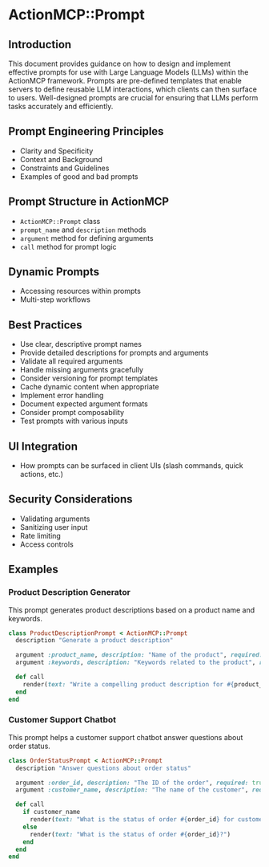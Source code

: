 # ActionMCP::Prompt

## Introduction

This document provides guidance on how to design and implement effective prompts for use with Large Language Models (LLMs) within the ActionMCP framework. Prompts are pre-defined templates that enable servers to define reusable LLM interactions, which clients can then surface to users. Well-designed prompts are crucial for ensuring that LLMs perform tasks accurately and efficiently.

## Prompt Engineering Principles

*   Clarity and Specificity
*   Context and Background
*   Constraints and Guidelines
*   Examples of good and bad prompts

## Prompt Structure in ActionMCP

*   `ActionMCP::Prompt` class
*   `prompt_name` and `description` methods
*   `argument` method for defining arguments
*   `call` method for prompt logic

## Dynamic Prompts

*   Accessing resources within prompts
*   Multi-step workflows

## Best Practices

*   Use clear, descriptive prompt names
*   Provide detailed descriptions for prompts and arguments
*   Validate all required arguments
*   Handle missing arguments gracefully
*   Consider versioning for prompt templates
*   Cache dynamic content when appropriate
*   Implement error handling
*   Document expected argument formats
*   Consider prompt composability
*   Test prompts with various inputs

## UI Integration

*   How prompts can be surfaced in client UIs (slash commands, quick actions, etc.)

## Security Considerations

*   Validating arguments
*   Sanitizing user input
*   Rate limiting
*   Access controls

## Examples

### Product Description Generator

This prompt generates product descriptions based on a product name and keywords.

```ruby
class ProductDescriptionPrompt < ActionMCP::Prompt
  description "Generate a product description"

  argument :product_name, description: "Name of the product", required: true
  argument :keywords, description: "Keywords related to the product", required: true

  def call
    render(text: "Write a compelling product description for #{product_name} using the following keywords: #{keywords}")
  end
end
```

### Customer Support Chatbot

This prompt helps a customer support chatbot answer questions about order status.

```ruby
class OrderStatusPrompt < ActionMCP::Prompt
  description "Answer questions about order status"

  argument :order_id, description: "The ID of the order", required: true
  argument :customer_name, description: "The name of the customer", required: false

  def call
    if customer_name
      render(text: "What is the status of order #{order_id} for customer #{customer_name}?")
    else
      render(text: "What is the status of order #{order_id}?")
    end
  end
end
```